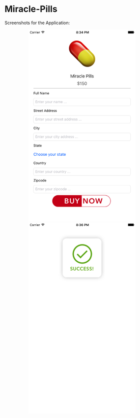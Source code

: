# Miracle-Pills

Screenshots for the Application: 

<p align="center">
  <img src="https://github.com/razor08/Miracle-Pills/blob/master/Workspaces/Xcode/MiraclePills/Simulator%20Screen%20Shot%2022%20Apr%202017%2C%2020.34.40.png" width="350" />
  
  <img src="https://github.com/razor08/Miracle-Pills/blob/master/Workspaces/Xcode/MiraclePills/Simulator%20Screen%20Shot%2022%20Apr%202017%2C%2020.36.46.png" width="350" />

</p>

